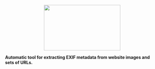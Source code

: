 <p align="center">
  <img src="https://github.com/msegoviag/exifharvester/assets/41863090/ea654f13-dbea-4029-b1b6-91b6be46d0d7" height=150 width=250><br>

  <b>Automatic tool for extracting EXIF metadata from website images and sets of URLs.</b><br>
  <br>
